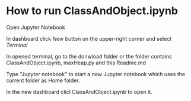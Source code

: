 # How to run ClassAndObject.ipynb

Open Jupyter Notebook

In dashboard click _New_ button on the upper-right corner and select _Terminal_

In opened terminal, go to the donwload folder or the folder contains ClassAndObject.ipynb, maxHeap.py and this Readme.md

Type "Jupyter notebook" to start a new Jupyter notebook which uses the current folder as Home folder.

In the new dashboard clicl ClassAndObject.ipynb to open it.
